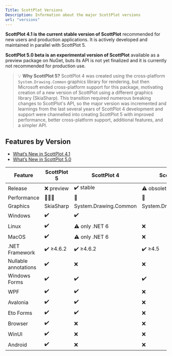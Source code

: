 ```yaml
---
Title: ScottPlot Versions
Description: Information about the major ScottPlot versions
url: "versions"
---
```


**ScottPlot 4.1 is the current stable version of ScottPlot** recommended for new users and production applications. It is actively developed and maintained in parallel with ScottPlot 5.

**ScottPlot 5.0 beta is an experimental version of ScottPlot** available as a preview package on NuGet, buts its API is not yet finalized and it is currently not recommended for production use.

> 💡 **Why ScottPlot 5?** ScottPlot 4 was created using the cross-platform `System.Drawing.Common` graphics library for rendering, but then Microsoft ended cross-platform support for this package, motivating creation of a new version of ScottPlot using a different graphics library (SkiaSharp). This transition required numerous breaking changes to ScottPlot's API, so the major version was incremented and learnings from the last several years of ScottPlot 4 development and support were channelled into creating ScottPlot 5 with improved performance, better cross-platform support, additional features, and a simpler API.

## Features by Version

* [What’s New in ScottPlot 4.1](/faq/version-4.1/)
* [What’s New in ScottPlot 5.0](/faq/version-5.0/)

<div class="text-center"><div class="d-inline-block">

Feature | ScottPlot 5 | ScottPlot 4 | ScottPlot 3
---|---|---|---
Release | ❌ preview | ✔️ stable | ⚠️ obsolete
Performance | 🚀🚀🚀 | 🚀 | 🚀
Graphics | SkiaSharp | System.Drawing.Common | System.Drawing.Common
Windows | ✔️ | ✔️
Linux | ✔️ | ⚠️ only .NET 6 | ❌
MacOS | ✔️ | ⚠️ only .NET 6 | ❌
.NET Framework | ✔️ ≥4.6.2 | ✔️ ≥4.6.2 | ✔️ ≥4.5
Nullable annotations | ✔️ | ❌ | ❌
Windows Forms | ✔️ | ✔️ | ✔️
WPF | ✔️ | ✔️ | ❌
Avalonia | ✔️ | ✔️ | ❌
Eto Forms | ✔️ | ✔️ | ❌
Browser | ✔️ | ❌ | ❌
WinUI | ✔️ | ❌ | ❌
Android | ✔️ | ❌ | ❌

</div></div>
